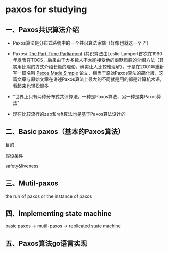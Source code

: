 # paxos for studying

## 一、Paxos共识算法介绍

* Paxos算法是分布式系统中的一个共识算法家族（好像也就这一个？）

* Paxos( [The Part-Time Parliament](http://lamport.azurewebsites.net/pubs/lamport-paxos.pdf) )共识算法由Leslie Lamport首次在1990年发表在TOCS，后来由于大多数人不太能接受他的幽默风趣的介绍方法（其实用比喻的方式介绍长篇的理论，确实让人比较难理解），于是在2001年重新写一篇名叫 [Paxos Made Simple](http://lamport.azurewebsites.net/pubs/paxos-simple.pdf) 论文，相当于原始Paxos算法的简化版，这篇文章与原始文章在讲述Paxos算法上最大的不同就是用的都是计算机术语，看起来也轻松很多

* "世界上只有两种分布式共识算法，一种是Paxos算法，另一种是类Paxos算法"

* 现在比较流行的zab和raft算法也是基于Paxos算法设计的

## 二、Basic paxos（基本的Paxos算法）

目的

假设条件

safety&liveness


## 三、Mutil-paxos

the run of paxos or the instance of paxos

## 四、Implementing state machine

basic paxos -> mutil-paxos -> replicated state machine


## 五、Paxos算法go语言实现


